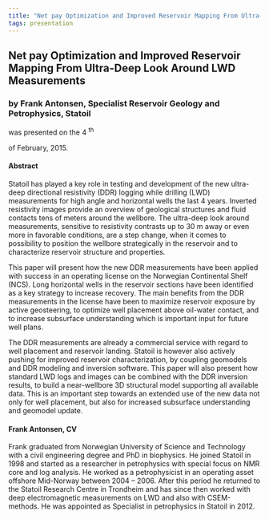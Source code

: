 ```yaml
---
title: "Net pay Optimization and Improved Reservoir Mapping From Ultra-Deep Look Around LWD Measurements"
tags: presentation 
---
```



		
<h2>
Net pay Optimization and Improved Reservoir Mapping From Ultra-Deep Look Around LWD Measurements
</h2>

 



		
<h3>
by Frank Antonsen, Specialist Reservoir Geology and Petrophysics, Statoil
</h3>

 



 
<p>
was presented on the 4
<sup>
th
</sup>

 of February, 2015.
</p>

	

 
<h4>
Abstract
</h4>





<p>
Statoil has played a key role in testing and development of the new ultra-deep directional resistivity (DDR) logging while drilling (LWD) measurements for high angle and horizontal wells the last 4 years. Inverted resistivity images provide an overview of geological structures and fluid contacts tens of meters around the wellbore. The ultra-deep look around measurements, sensitive to resistivity contrasts up to 30 m away or even more in favorable conditions, are a step change, when it comes to possibility to position the wellbore strategically in the reservoir and to characterize reservoir structure and properties. 

</p>

<p>
This paper will present how the new DDR measurements have been applied with success in an operating license on the Norwegian Continental Shelf (NCS). Long horizontal wells in the reservoir sections have been identified as a key strategy to increase recovery. The main benefits from the DDR measurements in the license have been to maximize reservoir exposure by active geosteering, to optimize well placement above oil-water contact, and to increase subsurface understanding which is important input for future well plans.

</p>

<p>
The DDR measurements are already a commercial service with regard to well placement and reservoir landing. Statoil is however also actively pushing for improved reservoir characterization, by coupling geomodels and DDR modeling and inversion software. This paper will also present how standard LWD logs and images can be combined with the DDR inversion results, to build a near-wellbore 3D structural model supporting all available data. This is an important step towards an extended use of the new data not only for well placement, but also for increased subsurface understanding and geomodel update.

</p>





<h4>
Frank Antonsen, CV
</h4>





<p>
Frank graduated from Norwegian University of Science and Technology with a civil engineering degree and PhD in biophysics. He joined Statoil in 1998 and started as a researcher in petrophysics with special focus on NMR core and log analysis. He worked as a petrophysicist in an operating asset offshore Mid-Norway between 2004 – 2006. After this period he returned to the Statoil Research Centre in Trondheim and has since then worked with deep electromagnetic measurements on LWD and also with CSEM-methods. He was appointed as Specialist in petrophysics in Statoil in 2012.
</p>



 

	

